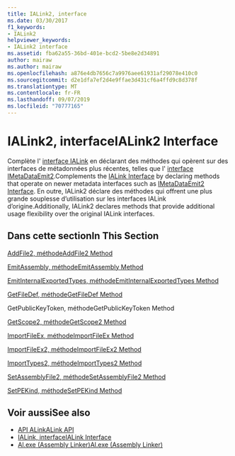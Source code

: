 ```yaml
---
title: IALink2, interface
ms.date: 03/30/2017
f1_keywords:
- IALink2
helpviewer_keywords:
- IALink2 interface
ms.assetid: fba62a55-36bd-401e-bcd2-5be8e2d34891
author: mairaw
ms.author: mairaw
ms.openlocfilehash: a876e4db7656c7a9976aee61931af29078e410c0
ms.sourcegitcommit: d2e1dfa7ef2d4e9ffae3d431cf6a4ffd9c8d378f
ms.translationtype: MT
ms.contentlocale: fr-FR
ms.lasthandoff: 09/07/2019
ms.locfileid: "70777165"
---
```

# <a name="ialink2-interface"></a><span data-ttu-id="e2a71-102">IALink2, interface</span><span class="sxs-lookup"><span data-stu-id="e2a71-102">IALink2 Interface</span></span>
<span data-ttu-id="e2a71-103">Complète l' [interface IALink](ialink-interface.md) en déclarant des méthodes qui opèrent sur des interfaces de métadonnées plus récentes, telles que l' [interface IMetaDataEmit2](../metadata/imetadataemit2-interface.md).</span><span class="sxs-lookup"><span data-stu-id="e2a71-103">Complements the [IALink Interface](ialink-interface.md) by declaring methods that operate on newer metadata interfaces such as [IMetaDataEmit2 Interface](../metadata/imetadataemit2-interface.md).</span></span> <span data-ttu-id="e2a71-104">En outre, IALink2 déclare des méthodes qui offrent une plus grande souplesse d’utilisation sur les interfaces IALink d’origine.</span><span class="sxs-lookup"><span data-stu-id="e2a71-104">Additionally, IALink2 declares methods that provide additional usage flexibility over the original IALink interfaces.</span></span>  
  
## <a name="in-this-section"></a><span data-ttu-id="e2a71-105">Dans cette section</span><span class="sxs-lookup"><span data-stu-id="e2a71-105">In This Section</span></span>  
 [<span data-ttu-id="e2a71-106">AddFile2, méthode</span><span class="sxs-lookup"><span data-stu-id="e2a71-106">AddFile2 Method</span></span>](addfile2-method.md)  
  
 [<span data-ttu-id="e2a71-107">EmitAssembly, méthode</span><span class="sxs-lookup"><span data-stu-id="e2a71-107">EmitAssembly Method</span></span>](emitassembly-method.md)  
  
 [<span data-ttu-id="e2a71-108">EmitInternalExportedTypes, méthode</span><span class="sxs-lookup"><span data-stu-id="e2a71-108">EmitInternalExportedTypes Method</span></span>](emitinternalexportedtypes-method.md)  
  
 [<span data-ttu-id="e2a71-109">GetFileDef, méthode</span><span class="sxs-lookup"><span data-stu-id="e2a71-109">GetFileDef Method</span></span>](getfiledef-method.md)  
  
 <span data-ttu-id="e2a71-110">GetPublicKeyToken, méthode</span><span class="sxs-lookup"><span data-stu-id="e2a71-110">GetPublicKeyToken Method</span></span>  
  
 [<span data-ttu-id="e2a71-111">GetScope2, méthode</span><span class="sxs-lookup"><span data-stu-id="e2a71-111">GetScope2 Method</span></span>](getscope2-method.md)  
  
 [<span data-ttu-id="e2a71-112">ImportFileEx, méthode</span><span class="sxs-lookup"><span data-stu-id="e2a71-112">ImportFileEx Method</span></span>](importfileex-method.md)  
  
 [<span data-ttu-id="e2a71-113">ImportFileEx2, méthode</span><span class="sxs-lookup"><span data-stu-id="e2a71-113">ImportFileEx2 Method</span></span>](importfileex2-method.md)  
  
 [<span data-ttu-id="e2a71-114">ImportTypes2, méthode</span><span class="sxs-lookup"><span data-stu-id="e2a71-114">ImportTypes2 Method</span></span>](importtypes2-method.md)  
  
 [<span data-ttu-id="e2a71-115">SetAssemblyFile2, méthode</span><span class="sxs-lookup"><span data-stu-id="e2a71-115">SetAssemblyFile2 Method</span></span>](setassemblyfile2-method.md)  
  
 [<span data-ttu-id="e2a71-116">SetPEKind, méthode</span><span class="sxs-lookup"><span data-stu-id="e2a71-116">SetPEKind Method</span></span>](setpekind-method.md)  
  
## <a name="see-also"></a><span data-ttu-id="e2a71-117">Voir aussi</span><span class="sxs-lookup"><span data-stu-id="e2a71-117">See also</span></span>

- [<span data-ttu-id="e2a71-118">API ALink</span><span class="sxs-lookup"><span data-stu-id="e2a71-118">ALink API</span></span>](index.md)
- [<span data-ttu-id="e2a71-119">IALink, interface</span><span class="sxs-lookup"><span data-stu-id="e2a71-119">IALink Interface</span></span>](ialink-interface.md)
- [<span data-ttu-id="e2a71-120">Al.exe (Assembly Linker)</span><span class="sxs-lookup"><span data-stu-id="e2a71-120">Al.exe (Assembly Linker)</span></span>](../../tools/al-exe-assembly-linker.md)
